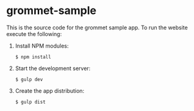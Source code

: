 # grommet-sample

This is the source code for the grommet sample app. To run the website execute the following:

  1. Install NPM modules:

      ```
      $ npm install
      ```

  2. Start the development server:

      ```
      $ gulp dev
      ```

  3. Create the app distribution:

      ```
      $ gulp dist
      ```
